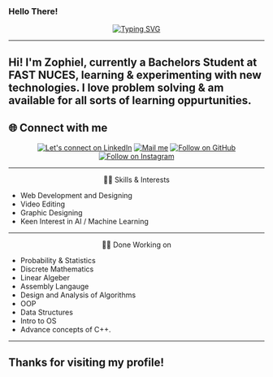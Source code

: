 ### Hello There! 
<p align="middle">
<a href="https://git.io/typing-svg"><img src="https://readme-typing-svg.demolab.com?font=Roboto&size=45&pause=1000&color=808080&center=true&vCenter=true&width=500&lines=Hey+there%2C+I+am+Zophiel" alt="Typing SVG" /></a>

---
Hi! I'm Zophiel, currently a Bachelors Student at FAST NUCES, learning & experimenting with new technologies. I love problem solving & am available for all sorts of learning oppurtunities.
---

<p align="middle">
      <h2 align="middl">🌐 Connect with me</h2>
<p align="middle">
  <a href="https://www.linkedin.com/in/cursedspiderboi"><img title="Let's connect on LinkedIn" src="https://img.shields.io/badge/LinkedIn-0077B5?style=for-the-badge&logo=linkedin&logoColor=white"/></a>
  <!-- <a href="https://twitter.com/"><img title="Let's connect on Twitter" src="https://img.shields.io/badge/Twitter-1DA1F2?style=for-the-badge&logo=twitter&logoColor=white"/></a> -->
  <a href="mailto:lame.hero.no.1@gmail.com"><img title="Mail me" src="https://img.shields.io/badge/Gmail-D14836?style=for-the-badge&logo=gmail&logoColor=white"/></a>
  <a href="https://github.com/CursedSpiderBoi"><img title="Follow on GitHub" src="https://img.shields.io/badge/GitHub-100000?style=for-the-badge&logo=github&logoColor=white"/></a>
  <a href="https://www.instagram.com/art_lancers/"><img title="Follow on Instagram" src="https://img.shields.io/badge/Instagram-E4405F?style=for-the-badge&logo=instagram&logoColor=white"/></a>
</p>

---
<p align="middle">
👨‍💻 Skills & Interests

- Web Development and Designing
- Video Editing
- Graphic Designing
- Keen Interest in AI / Machine Learning

---

<p align="middle">👨‍💻 Done Working on

- Probability & Statistics
- Discrete Mathematics 
- Linear Algeber
- Assembly Langauge
- Design and Analysis of Algorithms
- OOP
- Data Structures
- Intro to OS
- Advance concepts of C++.

---

## Thanks for visiting my profile!

